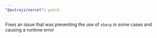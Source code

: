 ```yaml
---
"@astrojs/vercel": patch
---
```


Fixes an issue that was preventing the use of `sharp` in some cases and causing a runtime error
